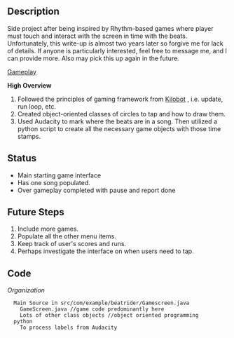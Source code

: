 ## Description 

Side project after being inspired by Rhythm-based games where player must touch and interact with the screen in time with the beats. Unfortunately, this write-up is almost two years later so forgive me for lack of details. If anyone is particularly interested, feel free to message me, and I can provide more. Also may pick this up again in the future.

[Gameplay](https://www.youtube.com/watch?v=F6VdWBAiNe0&index=1&list=PLFjocFTwYusId9T9TNZ0n57A8yXUcy4Dj) 

**High Overview** 
1. Followed the principles of gaming framework from [Kilobot](http://www.kilobolt.com/game-development-tutorial.html) , i.e. update, run loop, etc. 
2. Created object-oriented classes of circles to tap and how to draw them. 
3. Used Audacity to mark where the beats are in a song. Then utilized a python script to create all the necessary game objects with those time stamps. 

## Status 
+ Main starting game interface
+ Has one song populated. 
+ Over gameplay completed with pause and report done  

## Future Steps 
1. Include more games. 
2. Populate all the other menu items. 
3. Keep track of user's scores and runs. 
4. Perhaps investigate the interface on when users need to tap. 

## Code 

_Organization_
```
  Main Source in src/com/example/beatrider/Gamescreen.java
    GameScreen.java //game code predominantly here
    Lots of other class objects //object oriented programming
  python
    To process labels from Audacity 
  
